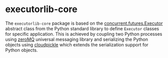 # executorlib-core
The `executorlib-core` package is based on the [concurrent.futures.Executor](https://docs.python.org/3/library/concurrent.futures.html)
abstract class from the Python standard library to define `Executor` classes for specific application. This is achieved
by coupling two Python processes using [zeroMQ](https://zeromq.org) universal messaging library and serializing the 
Python objects using [cloudpickle](https://github.com/cloudpipe/cloudpickle) which extends the serialization support for
Python objects. 